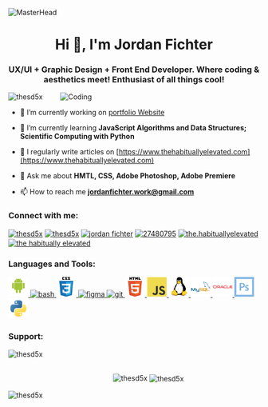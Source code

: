 ![MasterHead](https://media.tenor.com/54mjjpuowCgAAAAC/ninjala-jane.gif")
<h1 align="center">Hi 👋, I'm Jordan Fichter</h1>
<h3 align="center">UX/UI + Graphic Design + Front End Developer. Where coding & aesthetics meet! Enthusiast of all things cool!</h3>
<img align="right" alt="Coding" width="400" src="https://i.pinimg.com/originals/11/96/89/119689d2f8ae50053501afb4190e23f6.gif">

<p align="left"> <img src="https://komarev.com/ghpvc/?username=thesd5x&label=Profile%20views&color=0e75b6&style=flat" alt="thesd5x" /> </p>

- 🔭 I’m currently working on [portfolio Website](https://github.com/thesd5x/portfolioWebsite)

- 🌱 I’m currently learning **JavaScript Algorithms and Data Structures; Scientific Computing with Python**

- 📝 I regularly write articles on [https://www.thehabituallyelevated.com](https://www.thehabituallyelevated.com)

- 💬 Ask me about **HMTL, CSS, Adobe Photoshop, Adobe Premiere**

- 📫 How to reach me **jordanfichter.work@gmail.com**

<h3 align="left">Connect with me:</h3>
<p align="left">
<a href="https://codepen.io/thesd5x" target="blank"><img align="center" src="https://raw.githubusercontent.com/rahuldkjain/github-profile-readme-generator/master/src/images/icons/Social/codepen.svg" alt="thesd5x" height="30" width="40" /></a>
<a href="https://twitter.com/thesd5x" target="blank"><img align="center" src="https://raw.githubusercontent.com/rahuldkjain/github-profile-readme-generator/master/src/images/icons/Social/twitter.svg" alt="thesd5x" height="30" width="40" /></a>
<a href="https://linkedin.com/in/jordan fichter" target="blank"><img align="center" src="https://raw.githubusercontent.com/rahuldkjain/github-profile-readme-generator/master/src/images/icons/Social/linked-in-alt.svg" alt="jordan fichter" height="30" width="40" /></a>
<a href="https://stackoverflow.com/users/27480795" target="blank"><img align="center" src="https://raw.githubusercontent.com/rahuldkjain/github-profile-readme-generator/master/src/images/icons/Social/stack-overflow.svg" alt="27480795" height="30" width="40" /></a>
<a href="https://instagram.com/the.habituallyelevated" target="blank"><img align="center" src="https://raw.githubusercontent.com/rahuldkjain/github-profile-readme-generator/master/src/images/icons/Social/instagram.svg" alt="the.habituallyelevated" height="30" width="40" /></a>
<a href="https://www.youtube.com/c/the habitually elevated" target="blank"><img align="center" src="https://raw.githubusercontent.com/rahuldkjain/github-profile-readme-generator/master/src/images/icons/Social/youtube.svg" alt="the habitually elevated" height="30" width="40" /></a>
</p>

<h3 align="left">Languages and Tools:</h3>
<p align="left"> <a href="https://developer.android.com" target="_blank" rel="noreferrer"> <img src="https://raw.githubusercontent.com/devicons/devicon/master/icons/android/android-original-wordmark.svg" alt="android" width="40" height="40"/> </a> <a href="https://www.gnu.org/software/bash/" target="_blank" rel="noreferrer"> <img src="https://www.vectorlogo.zone/logos/gnu_bash/gnu_bash-icon.svg" alt="bash" width="40" height="40"/> </a> <a href="https://www.w3schools.com/css/" target="_blank" rel="noreferrer"> <img src="https://raw.githubusercontent.com/devicons/devicon/master/icons/css3/css3-original-wordmark.svg" alt="css3" width="40" height="40"/> </a> <a href="https://www.figma.com/" target="_blank" rel="noreferrer"> <img src="https://www.vectorlogo.zone/logos/figma/figma-icon.svg" alt="figma" width="40" height="40"/> </a> <a href="https://git-scm.com/" target="_blank" rel="noreferrer"> <img src="https://www.vectorlogo.zone/logos/git-scm/git-scm-icon.svg" alt="git" width="40" height="40"/> </a> <a href="https://www.w3.org/html/" target="_blank" rel="noreferrer"> <img src="https://raw.githubusercontent.com/devicons/devicon/master/icons/html5/html5-original-wordmark.svg" alt="html5" width="40" height="40"/> </a> <a href="https://developer.mozilla.org/en-US/docs/Web/JavaScript" target="_blank" rel="noreferrer"> <img src="https://raw.githubusercontent.com/devicons/devicon/master/icons/javascript/javascript-original.svg" alt="javascript" width="40" height="40"/> </a> <a href="https://www.linux.org/" target="_blank" rel="noreferrer"> <img src="https://raw.githubusercontent.com/devicons/devicon/master/icons/linux/linux-original.svg" alt="linux" width="40" height="40"/> </a> <a href="https://www.mysql.com/" target="_blank" rel="noreferrer"> <img src="https://raw.githubusercontent.com/devicons/devicon/master/icons/mysql/mysql-original-wordmark.svg" alt="mysql" width="40" height="40"/> </a> <a href="https://www.oracle.com/" target="_blank" rel="noreferrer"> <img src="https://raw.githubusercontent.com/devicons/devicon/master/icons/oracle/oracle-original.svg" alt="oracle" width="40" height="40"/> </a> <a href="https://www.photoshop.com/en" target="_blank" rel="noreferrer"> <img src="https://raw.githubusercontent.com/devicons/devicon/master/icons/photoshop/photoshop-line.svg" alt="photoshop" width="40" height="40"/> </a> <a href="https://www.python.org" target="_blank" rel="noreferrer"> <img src="https://raw.githubusercontent.com/devicons/devicon/master/icons/python/python-original.svg" alt="python" width="40" height="40"/> </a> </p>

<h3 align="left">Support:</h3>
<p><a href="https://ko-fi.com/thesd5x"> <img align="left" src="https://cdn.ko-fi.com/cdn/kofi3.png?v=3" height="50" width="210" alt="thesd5x" /></a></p><br><br>

<p><img align="left" src="https://github-readme-stats.vercel.app/api/top-langs?username=thesd5x&show_icons=true&locale=en&layout=compact" alt="thesd5x" /></p>

<p>&nbsp;<img align="center" src="https://github-readme-stats.vercel.app/api?username=thesd5x&show_icons=true&locale=en" alt="thesd5x" /></p>

<p><img align="center" src="https://github-readme-streak-stats.herokuapp.com/?user=thesd5x&" alt="thesd5x" /></p>
